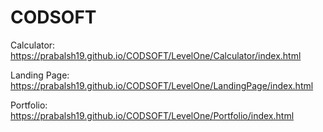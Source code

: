 # CODSOFT

Calculator: https://prabalsh19.github.io/CODSOFT/LevelOne/Calculator/index.html

Landing Page: https://prabalsh19.github.io/CODSOFT/LevelOne/LandingPage/index.html

Portfolio: https://prabalsh19.github.io/CODSOFT/LevelOne/Portfolio/index.html
